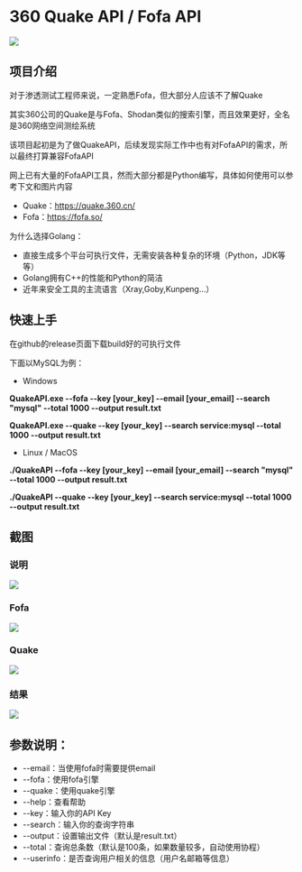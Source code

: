 # 360 Quake API / Fofa API
![](https://img.shields.io/badge/Release-Version0.1-blue.svg)
## 项目介绍

对于渗透测试工程师来说，一定熟悉Fofa，但大部分人应该不了解Quake

其实360公司的Quake是与Fofa、Shodan类似的搜索引擎，而且效果更好，全名是360网络空间测绘系统

该项目起初是为了做QuakeAPI，后续发现实际工作中也有对FofaAPI的需求，所以最终打算兼容FofaAPI

网上已有大量的FofaAPI工具，然而大部分都是Python编写，具体如何使用可以参考下文和图片内容

- Quake：https://quake.360.cn/
- Fofa：https://fofa.so/

为什么选择Golang：

- 直接生成多个平台可执行文件，无需安装各种复杂的环境（Python，JDK等等）
- Golang拥有C++的性能和Python的简洁
- 近年来安全工具的主流语言（Xray,Goby,Kunpeng...）

## 快速上手

在github的release页面下载build好的可执行文件

下面以MySQL为例：

- Windows

**QuakeAPI.exe --fofa --key [your_key] --email [your_email] --search "mysql" --total 1000 --output result.txt**

**QuakeAPI.exe --quake --key [your_key] --search service:mysql --total 1000 --output result.txt**

- Linux / MacOS

**./QuakeAPI --fofa --key [your_key] --email [your_email] --search "mysql" --total 1000 --output result.txt**

**./QuakeAPI --quake</font> --key [your_key] --search service:mysql --total 1000 --output result.txt**

## 截图

### 说明
![](https://xuyiqing-1257927651.cos.ap-beijing.myqcloud.com/quake/quake-0.png)

### Fofa
![](https://xuyiqing-1257927651.cos.ap-beijing.myqcloud.com/quake/fofa-1.png)

### Quake
![](https://xuyiqing-1257927651.cos.ap-beijing.myqcloud.com/quake/quake-1.png)

### 结果
![](https://xuyiqing-1257927651.cos.ap-beijing.myqcloud.com/quake/result.png)

## 参数说明：
- --email：当使用fofa时需要提供email
- --fofa：使用fofa引擎
- --quake：使用quake引擎
- --help：查看帮助
- --key：输入你的API Key
- --search：输入你的查询字符串
- --output：设置输出文件（默认是result.txt）
- --total：查询总条数（默认是100条，如果数量较多，自动使用协程）
- --userinfo：是否查询用户相关的信息（用户名邮箱等信息）
